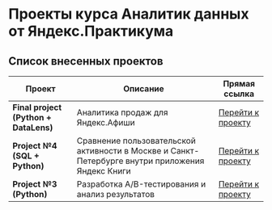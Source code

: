 # Проекты курса Аналитик данных от Яндекс.Практикума

## Список внесенных проектов

| Проект | Описание | Прямая ссылка |
|--------|----------|---------------|
| **Final project (Python + DataLens)** | Аналитика продаж для Яндекс.Афиши | [Перейти к проекту](https://github.com/vavarina/yandex_projects/blob/main/Final%20project/README.md) |
| **Project №4 (SQL + Python)** | Сравнение пользовательской активности в Москве и Санкт-Петербурге внутри приложения Яндекс Книги  | [Перейти к проекту](https://github.com/vavarina/yandex_projects/blob/main/Project%20%E2%84%964/README.md) |
| **Project №3 (Python)** | Разработка A/B-тестирования и анализ результатов | [Перейти к проекту](https://github.com/vavarina/yandex_projects/blob/main/Project%20%E2%84%963/README.md) |
